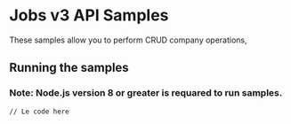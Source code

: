 # Jobs v3 API Samples

These samples allow you to perform CRUD company operations, 

## Running the samples

### **Note: Node.js version 8 or greater is requared to run samples.**
```
// Le code here
```
